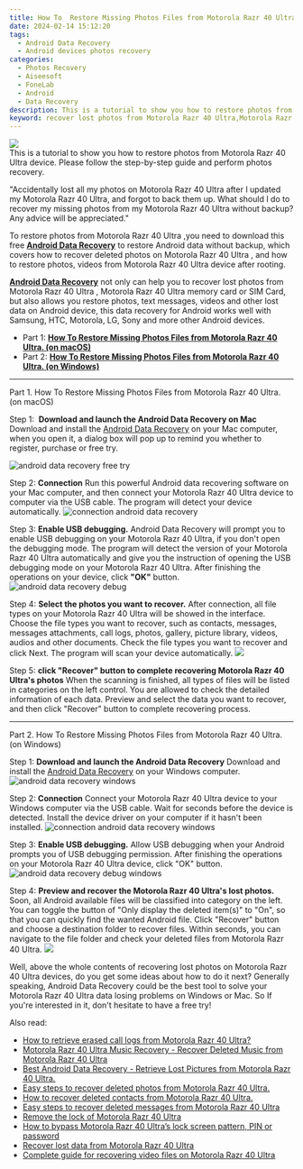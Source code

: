 ```yaml
---
title: How To  Restore Missing Photos Files from Motorola Razr 40 Ultra.
date: 2024-02-14 15:12:20
tags: 
  - Android Data Recovery
  - Android devices photos recovery
categories: 
  - Photos Recovery
  - Aiseesoft
  - FoneLab
  - Android
  - Data Recovery
description: This is a tutorial to show you how to restore photos from Motorola Razr 40 Ultra device. Please follow the step-by-step guide and perform photos recovery.
keyword: recover lost photos from Motorola Razr 40 Ultra,Motorola Razr 40 Ultra photos recovery,unerase photos,android photos retrieval,undelete photos from Motorola Razr 40 Ultra,regain missing photos,Motorola Razr 40 Ultra photos deleted itself,Motorola Razr 40 Ultra deleted photos,Motorola Razr 40 Ultra delete photos recover,how can i get photos back on Motorola Razr 40 Ultra,how to get the photos back on Motorola Razr 40 Ultra
---
```


<img src="https://img0mobiles.techidaily.com/images/best-assets/devices/motorola/motorola-razr-40-ultra/4.jpg" class="atpl-imgstyle"  />

<div class="atpl-content atpl-for-fonelab-android recover-photos">

<div class="atpl-post-description-part-1">
This is a tutorial to show you how to restore photos from Motorola Razr 40 Ultra device. Please follow the step-by-step guide and perform photos recovery.
</div>



<div class="atpl-post-description-part-2">
<div class="tpl-content-sub-paragraph-normal">
  <p>
    "Accidentally lost all my photos on Motorola Razr 40 Ultra after I updated my Motorola Razr 40 Ultra, and forgot to back them up. What should I do to recover my missing photos from my Motorola Razr 40 Ultra without backup? Any advice will be appreciated."
  </p>
</div>
</div>

<div class="atpl-post-description-part-3">
<div class="tpl-content-sub-paragraph-content">
  <p>
    To restore photos from Motorola Razr 40 Ultra ,you need to download this free <a href="https://tools.techidaily.com/aiseesoft-android-data-recovery/" target="_blank" rel="noopener"><strong>Android Data Recovery</strong></a> to restore Android data without backup, which covers how to recover deleted photos on Motorola Razr 40 Ultra , and how to restore photos, videos from Motorola Razr 40 Ultra device after rooting.
  </p>
</div>

<div class="tpl-content-sub-paragraph-content">
  <p>
    <a href="https://tools.techidaily.com/aiseesoft-android-data-recovery/" target="_blank" rel="noopener"><strong>Android Data Recovery</strong></a> not only can help you to recover lost photos from Motorola Razr 40 Ultra , Motorola Razr 40 Ultra memory card or SIM Card, but also allows you restore photos, text messages, videos and other lost data on Android device, this data recovery for Android works well with Samsung, HTC, Motorola, LG, Sony and more other Android devices.
  </p>
</div>
</div>

<ul>
  <li>Part 1: <strong><a href="#p1"> How To  Restore Missing Photos Files from Motorola Razr 40 Ultra.  (on macOS)</a></strong></li>
  <li>Part 2: <strong><a href="#p2"> How To  Restore Missing Photos Files from Motorola Razr 40 Ultra.  (on Windows)</a></strong></li>
</ul>




<!-- Part 1 -->
<a id="p1" name="p1" ></a><hr>

<div>
  <span class="atpl-step-part-style">Part 1. How To  Restore Missing Photos Files from Motorola Razr 40 Ultra. (on macOS)</span>
</div>  

<span class="atpl-stepstyle-a"><span>Step 1: </span></span> <strong>Download and launch the Android Data Recovery on Mac</strong>
Download and install the <a href="https://tools.techidaily.com/aiseesoft-android-data-recovery/" target="_blank" rel="noopener">Android Data Recovery</a> on your Mac computer, when you open it, a dialog box will pop up to remind you whether to register, purchase or free try.

<img src="https://tools.techidaily.com/images/apps/aiseesoft/android-data-recovery/mac-free-try.png" class="atpl-imgstyle" alt="android data recovery free try" />

<span class="atpl-stepstyle-a"><span>Step 2: </span></span> <strong>Connection</strong>
Run this powerful Android data recovering software on your Mac computer, and then connect your Motorola Razr 40 Ultra device to computer via the USB cable. The program will detect your device automatically.
<img src="https://tools.techidaily.com/images/apps/aiseesoft/android-data-recovery/mac-connection-interface.jpg" class="atpl-imgstyle" alt="connection android data recovery" />

<span class="atpl-stepstyle-a"><span>Step 3: </span></span> <strong>Enable USB debugging.</strong>
Android Data Recovery will prompt you to enable USB debugging on your Motorola Razr 40 Ultra, if you don't open the debugging mode. The program will detect the version of your Motorola Razr 40 Ultra automatically and give you the instruction of opening the USB debugging mode on your Motorola Razr 40 Ultra. After finishing the operations on your device, click <strong>"OK"</strong> button.
<img src="https://tools.techidaily.com/images/apps/aiseesoft/android-data-recovery/mac-android-usb-debug.jpg"  class="atpl-imgstyle" alt="android data recovery debug" />

<span class="atpl-stepstyle-a"><span>Step 4: </span></span> <strong>Select the photos you want to recover.</strong>
After connection, all file types on your Motorola Razr 40 Ultra will be showed in the interface. Choose the file types you want to recover, such as contacts, messages, messages attachments, call logs, photos, gallery, picture library, videos, audios and other documents. Check the file types you want to recover and click Next. The program will scan your device automatically.
<img src="https://tools.techidaily.com/images/apps/aiseesoft/android-data-recovery/mac-choose-type-photos.jpg" class="atpl-imgstyle"  />

<span class="atpl-stepstyle-a"><span>Step 5: </span></span> <strong>click "Recover" button to  complete recovering Motorola Razr 40 Ultra's photos</strong>
When the scanning is finished, all types of files will be listed in categories on the left control. You are allowed to check the detailed information of each data. Preview and select the data you want to recover, and then click "Recover" button to complete recovering process.


<a id="p2" name="p2"></a><hr>

<!-- Part 2 -->
<div>
  <span class="atpl-step-part-style">Part 2. How To  Restore Missing Photos Files from Motorola Razr 40 Ultra. (on Windows)</span>
</div>

<span class="atpl-stepstyle-a"><span>Step 1: </span></span> <strong>Download and launch the Android Data Recovery</strong>
Download and install the <a href="https://tools.techidaily.com/aiseesoft-android-data-recovery/" target="_blank" rel="noopener">Android Data Recovery</a> on your Windows computer.
<img src="https://tools.techidaily.com/images/apps/aiseesoft/android-data-recovery/win-start-interface.png"  class="atpl-imgstyle" alt="android data recovery windows" />

<span class="atpl-stepstyle-a"><span>Step 2: </span></span> <strong>Connection</strong>
Connect your Motorola Razr 40 Ultra device to your Windows computer via the USB cable. Wait for seconds before the device is detected. Install the device driver on your computer if it hasn't been installed.
<img src="https://tools.techidaily.com/images/apps/aiseesoft/android-data-recovery/win-connection-interface.png" class="atpl-imgstyle" alt="connection android data recovery windows" />

<span class="atpl-stepstyle-a"><span>Step 3: </span></span> <strong>Enable USB debugging.</strong>
Allow USB debugging when your Android prompts you of USB debugging permission. After finishing the operations on your Motorola Razr 40 Ultra device, click "OK" button.
<img src="https://tools.techidaily.com/images/apps/aiseesoft/android-data-recovery/win-android-usb-debug.png" class="atpl-imgstyle" alt="android data recovery debug windows" />

<span class="atpl-stepstyle-a"><span>Step 4: </span></span> <strong>Preview and recover the Motorola Razr 40 Ultra's lost photos.</strong>
Soon, all Android available files will be classified into category on the left. You can toggle the button of "Only display the deleted item(s)" to "On", so that you can quickly find the wanted Android file. Click "Recover" button and choose a destination folder to recover files. Within seconds, you can navigate to the file folder and check your deleted files from Motorola Razr 40 Ultra.
<img src="https://tools.techidaily.com/images/apps/aiseesoft/android-data-recovery/win-recover-photos.png" class="atpl-imgstyle"  />

<div class="atpl-post-description-part-4">
<div class="tpl-content-sub-paragraph-normal">
    <p>
        Well, above the whole contents of recovering lost photos on Motorola Razr 40 Ultra devices, do you get some ideas about how to do it next? Generally speaking, Android Data Recovery could be the best tool to solve your Motorola Razr 40 Ultra data losing problems on Windows or Mac. So If you're interested in it, don't hesitate to have a free try!
    </p>
</div>
</div>

<ins class="adsbygoogle"
     style="display:block"
     data-ad-client="ca-pub-7571918770474297"
     data-ad-slot="8358498916"
     data-ad-format="auto"
     data-full-width-responsive="true"></ins>

<span class="atpl-alsoreadstyle">Also read:</span>
<div><ul>
<li><a href="/how-to-retrieve-erased-call-logs-from-motorola-razr-40-ultra-by-fonelab-android-recover-call-logs/" target="_blank" rel="noopener"><u>How to retrieve erased call logs from Motorola Razr 40 Ultra?</u></a></li>
<li><a href="/motorola-razr-40-ultra-music-recovery-recover-deleted-music-from-motorola-razr-40-ultra-by-fonelab-android-recover-music/" target="_blank" rel="noopener"><u>Motorola Razr 40 Ultra Music Recovery - Recover Deleted Music from Motorola Razr 40 Ultra</u></a></li>
<li><a href="/best-android-data-recovery-retrieve-lost-pictures-from-motorola-razr-40-ultra-by-fonelab-android-recover-pictures/" target="_blank" rel="noopener"><u>Best Android Data Recovery - Retrieve Lost Pictures from Motorola Razr 40 Ultra.</u></a></li>
<li><a href="/easy-steps-to-recover-deleted-photos-from-motorola-razr-40-ultra-by-fonelab-android-recover-photos/" target="_blank" rel="noopener"><u>Easy steps to recover deleted photos from Motorola Razr 40 Ultra.</u></a></li>
<li><a href="/how-to-recover-deleted-contacts-from-motorola-razr-40-ultra-by-fonelab-android-recover-contacts/" target="_blank" rel="noopener"><u>How to recover deleted contacts from Motorola Razr 40 Ultra.</u></a></li>
<li><a href="/easy-steps-to-recover-deleted-messages-from-motorola-razr-40-ultra-by-fonelab-android-recover-messages/" target="_blank" rel="noopener"><u>Easy steps to recover deleted messages from Motorola Razr 40 Ultra</u></a></li>
<li><a href="/remove-the-lock-of-motorola-razr-40-ultra-by-drfone-android-unlock-android-unlock/" target="_blank" rel="noopener"><u>Remove the lock of Motorola Razr 40 Ultra</u></a></li>
<li><a href="/how-to-bypass-motorola-razr-40-ultra-s-lock-screen-pattern-pin-or-password-by-drfone-android-unlock-android-unlock/" target="_blank" rel="noopener"><u>How to bypass Motorola Razr 40 Ultra’s lock screen pattern, PIN or password</u></a></li>
<li><a href="/recover-lost-data-from-motorola-razr-40-ultra-by-fonelab-android-recover-data/" target="_blank" rel="noopener"><u>Recover lost data from Motorola Razr 40 Ultra</u></a></li>
<li><a href="/complete-guide-for-recovering-video-files-on-motorola-razr-40-ultra-by-fonelab-android-recover-video/" target="_blank" rel="noopener"><u>Complete guide for recovering video files on Motorola Razr 40 Ultra</u></a></li>
</ul></div>

</div>

